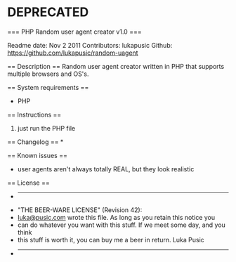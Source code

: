 # DEPRECATED

=== PHP Random user agent creator v1.0 ===

Readme date: Nov 2 2011
Contributors: lukapusic
Github: https://github.com/lukapusic/random-uagent

== Description ==
Random user agent creator written in PHP that supports multiple browsers and OS's.

== System requirements ==
* PHP

== Instructions ==
1. just run the PHP file

== Changelog ==
*

== Known issues ==
* user agents aren't always totally REAL, but they look realistic

== License ==
* ----------------------------------------------------------------------------
* "THE BEER-WARE LICENSE" (Revision 42):
* <luka@pusic.com> wrote this file. As long as you retain this notice you
* can do whatever you want with this stuff. If we meet some day, and you think
* this stuff is worth it, you can buy me a beer in return. Luka Pusic
* ----------------------------------------------------------------------------

